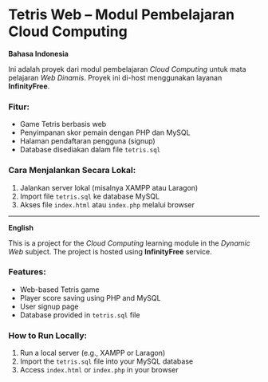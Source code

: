 # Tetris Web – Modul Pembelajaran Cloud Computing

**Bahasa Indonesia**

Ini adalah proyek dari modul pembelajaran *Cloud Computing* untuk mata pelajaran *Web Dinamis*. Proyek ini di-host menggunakan layanan **InfinityFree**.

### Fitur:
- Game Tetris berbasis web
- Penyimpanan skor pemain dengan PHP dan MySQL
- Halaman pendaftaran pengguna (signup)
- Database disediakan dalam file `tetris.sql`

### Cara Menjalankan Secara Lokal:
1. Jalankan server lokal (misalnya XAMPP atau Laragon)
2. Import file `tetris.sql` ke database MySQL
3. Akses file `index.html` atau `index.php` melalui browser

---

**English**

This is a project for the *Cloud Computing* learning module in the *Dynamic Web* subject. The project is hosted using **InfinityFree** service.

### Features:
- Web-based Tetris game
- Player score saving using PHP and MySQL
- User signup page
- Database provided in `tetris.sql` file

### How to Run Locally:
1. Run a local server (e.g., XAMPP or Laragon)
2. Import the `tetris.sql` file into your MySQL database
3. Access `index.html` or `index.php` in your browser
